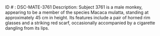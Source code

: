 ID # : DSC-MATE-3761
Description: Subject 3761 is a male monkey, appearing to be a member of the species Macaca mulatta, standing at approximately 45 cm in height. Its features include a pair of horned rim glasses and a striking red scarf, occasionally accompanied by a cigarette dangling from its lips.